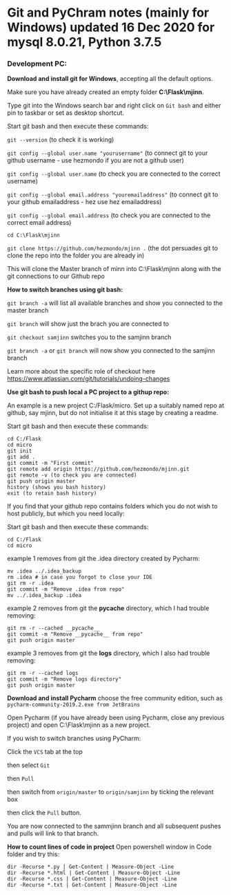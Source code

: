 # Git and PyChram notes (mainly for Windows) updated 16 Dec 2020 for mysql 8.0.21, Python 3.7.5

### Development PC:

**Download and install git for Windows**, accepting all the default options.

Make sure you have already created an empty folder **C:\Flask\mjinn**.

Type git into the Windows search bar and right click on `Git bash` and either pin to taskbar or set as desktop shortcut.

Start git bash and then execute these commands:

`git --version` (to check it is working)

`git config --global user.name "yourusername"` (to connect git to your github username - use hezmondo if you are not a github user)

`git config --global user.name` (to check you are connected to the correct username)

`git config --global email.address "youremailaddress"` (to connect git to your github emailaddress - hez use hez emailaddress)

`git config --global email.address` (to check you are connected to the correct email address)

`cd C:\Flask\mjinn`

`git clone https://github.com/hezmondo/mjinn .`  (the dot persuades git to clone the repo into the folder you are already in)

This will clone the Master branch of minn into C:\Flask\mjinn along with the git connections to our Github repo


**How to switch branches using git bash:**

`git branch -a` will list all available branches and show you connected to the master branch

`git branch` will show just the brach you are connected to

`git checkout samjinn` switches you to the samjinn branch

`git branch -a` or `git branch` will now show you connected to the samjinn branch

Learn more about the specific role of checkout here https://www.atlassian.com/git/tutorials/undoing-changes


**Use git bash to push local a PC project to a githup repo:**

An example is a new project C:/Flask/micro.  Set up a suitably named repo at github, say mjinn,
but do not initialise it at this stage by creating a readme.

Start git bash and then execute these commands:

	cd C:/Flask
	cd micro
	git init
	git add .
	git commit -m "First commit"
	git remote add origin https://github.com/hezmondo/mjinn.git
	git remote -v (to check you are connected)
	git push origin master
	history (shows you bash history)
	exit (to retain bash history)

If you find that your github repo contains folders which you do not wish to host publicly, but which you need locally:

Start git bash and then execute these commands:

	cd C:/Flask
	cd micro
	
example 1 removes from git the .idea directory created by Pycharm:

	mv .idea ../.idea_backup
	rm .idea # in case you forgot to close your IDE
	git rm -r .idea
	git commit -m "Remove .idea from repo"
	mv ../.idea_backup .idea 

example 2 removes from git the __pycache__ directory, which I had trouble removing:

	git rm -r --cached __pycache__
	git commit -m "Remove __pycache__ from repo"
	git push origin master

example 3 removes from git the **logs** directory, which I also had trouble removing:

	git rm -r --cached logs
	git commit -m "Remove logs directory"
	git push origin master


**Download and install Pycharm**  choose the free community edition, such as `pycharm-community-2019.2.exe from JetBrains`

Open Pycharm (if you have already been using Pycharm, close any previous project) and open C:\Flask\mjinn as a new project.

If you wish to switch branches using PyCharm:

Click the `VCS` tab at the top 

then select `Git` 

then `Pull` 

then switch from `origin/master` to `origin/samjinn` by ticking the relevant box

then click the `Pull` button.

You are now connected to the sammjinn branch and all subsequent pushes and pulls will link to that branch.

**How to count lines of code in project**  Open powershell window in Code folder and try this:

    dir -Recurse *.py | Get-Content | Measure-Object -Line
    dir -Recurse *.html | Get-Content | Measure-Object -Line
    dir -Recurse *.css | Get-Content | Measure-Object -Line
    dir -Recurse *.txt | Get-Content | Measure-Object -Line

